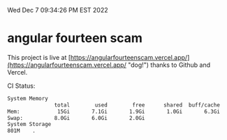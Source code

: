 Wed Dec  7 09:34:26 PM EST 2022

# angular fourteen scam


This project is live at [https://angularfourteenscam.vercel.app/](https://angularfourteenscam.vercel.app/ "dog!") thanks to Github and Vercel.

CI Status: 

```bash
System Memory
               total        used        free      shared  buff/cache   available
Mem:            15Gi       7.1Gi       1.9Gi       1.0Gi       6.3Gi       6.9Gi
Swap:          8.0Gi       6.0Gi       2.0Gi
System Storage
801M	.
```
```bash
